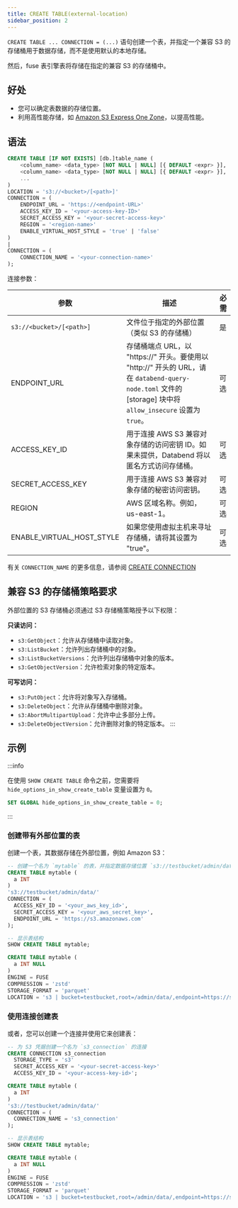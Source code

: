 ```yaml
---
title: CREATE TABLE(external-location)
sidebar_position: 2
---
```


`CREATE TABLE ... CONNECTION = (...)` 语句创建一个表，并指定一个兼容 S3 的存储桶用于数据存储，而不是使用默认的本地存储。

然后，fuse 表引擎表将存储在指定的兼容 S3 的存储桶中。

## 好处

- 您可以确定表数据的存储位置。
- 利用高性能存储，如 [Amazon S3 Express One Zone](https://aws.amazon.com/s3/storage-classes/express-one-zone/)，以提高性能。

## 语法

```sql
CREATE TABLE [IF NOT EXISTS] [db.]table_name (
    <column_name> <data_type> [NOT NULL | NULL] [{ DEFAULT <expr> }],
    <column_name> <data_type> [NOT NULL | NULL] [{ DEFAULT <expr> }],
    ...
)
LOCATION = 's3://<bucket>/[<path>]'
CONNECTION = (
    ENDPOINT_URL = 'https://<endpoint-URL>'
    ACCESS_KEY_ID = '<your-access-key-ID>'
    SECRET_ACCESS_KEY = '<your-secret-access-key>'
    REGION = '<region-name>'
    ENABLE_VIRTUAL_HOST_STYLE = 'true' | 'false'
)
|
CONNECTION = (
    CONNECTION_NAME = '<your-connection-name>'
);
```

连接参数：

| 参数                        | 描述                                                                                                                                                                                                              | 必需       |
|-----------------------------|--------------------------------------------------------------------------------------------------------------------------------------------------------------------------------------------------------------------------|------------|
| `s3://<bucket>/[<path>]`    | 文件位于指定的外部位置（类似 S3 的存储桶）                                                                                                                                                            | 是         |
| ENDPOINT_URL              	 | 存储桶端点 URL，以 "https://" 开头。要使用以 "http://" 开头的 URL，请在 `databend-query-node.toml` 文件的 [storage] 块中将 `allow_insecure` 设置为 `true`。                                  	 | 可选 	 |
| ACCESS_KEY_ID             	 | 用于连接 AWS S3 兼容对象存储的访问密钥 ID。如果未提供，Databend 将以匿名方式访问存储桶。    	                                                                               | 可选 	 |
| SECRET_ACCESS_KEY         	 | 用于连接 AWS S3 兼容对象存储的秘密访问密钥。 	                                                                                                                                            | 可选 	 |
| REGION                    	 | AWS 区域名称。例如，us-east-1。                                    	                                                                                                                                            | 可选 	 |
| ENABLE_VIRTUAL_HOST_STYLE 	 | 如果您使用虚拟主机来寻址存储桶，请将其设置为 "true"。                               	                                                                                                                      | 可选 	 |

有关 `CONNECTION_NAME` 的更多信息，请参阅 [CREATE CONNECTION](../13-connection/create-connection.md)

## 兼容 S3 的存储桶策略要求

外部位置的 S3 存储桶必须通过 S3 存储桶策略授予以下权限：

**只读访问：**
- `s3:GetObject`：允许从存储桶中读取对象。
- `s3:ListBucket`：允许列出存储桶中的对象。
- `s3:ListBucketVersions`：允许列出存储桶中对象的版本。
- `s3:GetObjectVersion`：允许检索对象的特定版本。

**可写访问：**
- `s3:PutObject`：允许将对象写入存储桶。
- `s3:DeleteObject`：允许从存储桶中删除对象。
- `s3:AbortMultipartUpload`：允许中止多部分上传。
- `s3:DeleteObjectVersion`：允许删除对象的特定版本。
:::

## 示例

:::info

在使用 `SHOW CREATE TABLE` 命令之前，您需要将 `hide_options_in_show_create_table` 变量设置为 `0`。
```sql
SET GLOBAL hide_options_in_show_create_table = 0;
```
:::

### 创建带有外部位置的表

创建一个表，其数据存储在外部位置，例如 Amazon S3：

```sql
-- 创建一个名为 `mytable` 的表，并指定数据存储位置 `s3://testbucket/admin/data/`
CREATE TABLE mytable (
  a INT
)
's3://testbucket/admin/data/'
CONNECTION = (
  ACCESS_KEY_ID = '<your_aws_key_id>',
  SECRET_ACCESS_KEY = '<your_aws_secret_key>',
  ENDPOINT_URL = 'https://s3.amazonaws.com'
);

-- 显示表结构
SHOW CREATE TABLE mytable;

CREATE TABLE mytable (
  a INT NULL
)
ENGINE = FUSE
COMPRESSION = 'zstd'
STORAGE_FORMAT = 'parquet'
LOCATION = 's3 | bucket=testbucket,root=/admin/data/,endpoint=https://s3.amazonaws.com';
```

### 使用连接创建表

或者，您可以创建一个连接并使用它来创建表：
```sql
-- 为 S3 凭据创建一个名为 `s3_connection` 的连接
CREATE CONNECTION s3_connection
  STORAGE_TYPE = 's3'
  SECRET_ACCESS_KEY = '<your-secret-access-key>'
  ACCESS_KEY_ID = '<your-access-key-id>';

CREATE TABLE mytable (
  a INT
)
's3://testbucket/admin/data/'
CONNECTION = (
  CONNECTION_NAME = 's3_connection'
);

-- 显示表结构
SHOW CREATE TABLE mytable;

CREATE TABLE mytable (
  a INT NULL
)
ENGINE = FUSE
COMPRESSION = 'zstd'
STORAGE_FORMAT = 'parquet'
LOCATION = 's3 | bucket=testbucket,root=/admin/data/,endpoint=https://s3.amazonaws.com';
```